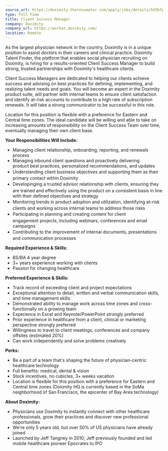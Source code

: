 ```yaml
---
source_url: https://doximity.theresumator.com/apply/jobs/details/hU5bfp
type: Full Time
title: Client Success Manager
company: Doximity
company_url: https://workat.doximity.com/
location: Remote
---
```


<p>As the largest physician network in the country, Doximity is in a unique position to assist doctors in their careers and clinical practice. Doximity Talent Finder, the platform that enables social physician recruiting on Doximity, is hiring for&nbsp;a results-oriented&nbsp;Client Success Manager to build strong, trusted partnerships with Doximity's healthcare&nbsp;clients.</p>

<p>Client Success Managers are dedicated to helping our clients achieve success and&nbsp;advising&nbsp;on best practices for defining, implementing, and realizing talent needs and goals. You will become an&nbsp;expert in the Doximity product suite, will partner with internal teams to ensure client satisfaction and identify at-risk accounts&nbsp;to contribute to a high rate of subscription renewals. It will take a strong communicator to be successful in this role.</p>

<p>Location for this position&nbsp;is flexible&nbsp;with a preference for Eastern and Central time zones. The ideal candidate will be willing and&nbsp;able to&nbsp;take on increasing amounts of responsibility on the Client Success Team over time, eventually managing their own client base.</p>

<p><strong>Your Responsibilities Will Include:</strong></p>

<ul>
<li>Managing client relationship, onboarding,&nbsp;reporting, and renewals process</li>
<li>Managing inbound client questions and proactively delivering product&nbsp;best practices, personalized recommendations, and&nbsp;updates</li>
<li><span style="line-height: 1.6;">Understanding&nbsp;client business objectives and&nbsp;supporting them as their primary contact within Doximity</span></li>
<li><span style="line-height: 1.6;">Developinging a trusted advisor relationship with clients, ensuring they are trained and effectively using the product on a consistent basis in line with their defined objectives and strategy</span></li>
<li><span style="line-height: 1.6;">Monitoring trends in product adoption and utilization, identifying at-risk clients and working across&nbsp;internal teams&nbsp;to address those risks</span></li>
<li><span style="line-height: 1.6;">Participating&nbsp;in planning and creating content for client engagement&nbsp;projects, including webinars, conferences and email campaigns</span></li>
<li><span style="line-height: 1.6;">Contributing to the improvement of internal documents, presentations and communication processes</span></li>
</ul>

<p><strong>Required Experience &amp; Skills:</strong></p>

<ul>
<li>BS/BA 4 year degree</li>
<li>3+ years experience working with clients</li>
<li>Passion for changing healthcare</li>
</ul>

<p><strong>Preferred Experience &amp; Skills:</strong></p>

<ul>
<li>Track record of exceeding client and project expectations</li>
<li>Exceptional attention to detail, written and verbal communication skills, and time&nbsp;management skills</li>
<li>Demonstrated ability to manage work&nbsp;across time zones&nbsp;and cross-functionally on a growing team</li>
<li>Experience in Excel and Keynote/PowerPoint strongly preferred</li>
<li>Prior experience in healthcare from a client, clinical or marketing perspective strongly preferred</li>
<li>Willingness to travel to client&nbsp;meetings,&nbsp;conferences and company offsites (estimated 20%)</li>
<li>Can work independently and solve problems creatively</li>
</ul>

<p><strong>Perks:</strong></p>

<ul>
<li>Be a part of a team that's shaping&nbsp;the future of physician-centric healthcare technology</li>
<li>Full benefits: medical, dental &amp; vision</li>
<li>Stock incentives, no cubicles,&nbsp;3+ weeks vacation</li>
<li>Location is flexible for this position with a preference for Eastern and Central time zones&nbsp;(Doximity HQ is currently based in the SoMa neighborhood of San Francisco, the epicenter of Bay Area technology)</li>
</ul>

<p><strong>About Doximity:</strong></p>

<ul>
<li>Physicians use Doximity to instantly connect with other healthcare professionals, grow their practices and discover new professional opportunities</li>
<li>We're only 5 years old, but over 50% of US physicians have already joined</li>
<li>Launched by Jeff Tangney in 2010; Jeff previously founded and led mobile healthcare pioneer Epocrates to IPO</li>
</ul>
